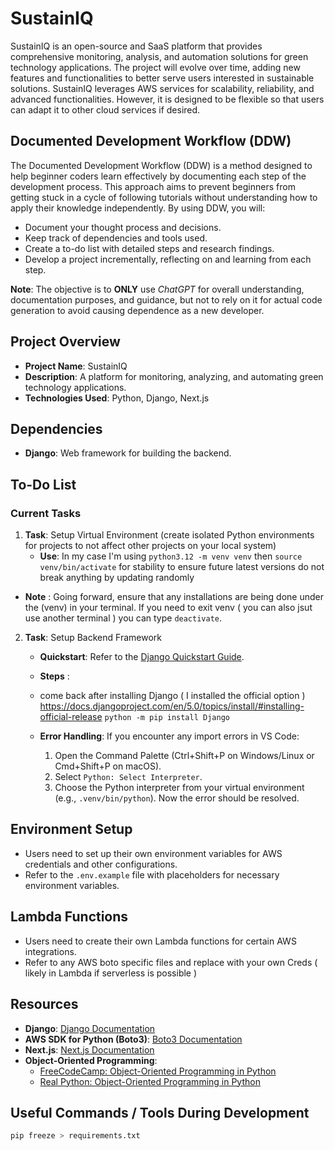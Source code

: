 # SustainIQ

SustainIQ is an open-source and SaaS platform that provides comprehensive monitoring, analysis, and automation solutions for green technology applications. The project will evolve over time, adding new features and functionalities to better serve users interested in sustainable solutions. SustainIQ leverages AWS services for scalability, reliability, and advanced functionalities. However, it is designed to be flexible so that users can adapt it to other cloud services if desired.

## Documented Development Workflow (DDW)

The Documented Development Workflow (DDW) is a method designed to help beginner coders learn effectively by documenting each step of the development process. This approach aims to prevent beginners from getting stuck in a cycle of following tutorials without understanding how to apply their knowledge independently. By using DDW, you will:

- Document your thought process and decisions.
- Keep track of dependencies and tools used.
- Create a to-do list with detailed steps and research findings.
- Develop a project incrementally, reflecting on and learning from each step.

**Note**: The objective is to **ONLY** use _ChatGPT_ for overall understanding, documentation purposes, and guidance, but not to rely on it for actual code generation to avoid causing dependence as a new developer.

## Project Overview

- **Project Name**: SustainIQ
- **Description**: A platform for monitoring, analyzing, and automating green technology applications.
- **Technologies Used**: Python, Django, Next.js
## Dependencies

- **Django**: Web framework for building the backend.

## To-Do List

### Current Tasks

1. **Task**: Setup Virtual Environment (create isolated Python environments for projects to not affect other projects on your local system)
   - **Use**: In my case I'm using `python3.12 -m venv venv` then `source venv/bin/activate` for stability to ensure future latest versions do not break anything by updating randomly
  - **Note** : Going forward, ensure that any installations are being done under the (venv) in your terminal. If you need to exit venv ( you can also jsut use another terminal ) you can type `deactivate`. 

2. **Task**: Setup Backend Framework
   - **Quickstart**: Refer to the [Django Quickstart Guide](https://docs.djangoproject.com/en/5.0/intro/tutorial01/).
   - **Steps** : 
   -  come back after installing Django ( I installed the official option ) https://docs.djangoproject.com/en/5.0/topics/install/#installing-official-release `python -m pip install Django`

   - **Error Handling**: If you encounter any import errors in VS Code:
     1. Open the Command Palette (Ctrl+Shift+P on Windows/Linux or Cmd+Shift+P on macOS).
     2. Select `Python: Select Interpreter`.
     3. Choose the Python interpreter from your virtual environment (e.g., `.venv/bin/python`).
     Now the error should be resolved.

## Environment Setup

- Users need to set up their own environment variables for AWS credentials and other configurations.
- Refer to the `.env.example` file with placeholders for necessary environment variables.

## Lambda Functions

- Users need to create their own Lambda functions for certain AWS integrations.
- Refer to any AWS boto specific files and replace with your own Creds ( likely in Lambda if serverless is possible )
## Resources

- **Django**: [Django Documentation](https://docs.djangoproject.com/en/stable/)
- **AWS SDK for Python (Boto3)**: [Boto3 Documentation](https://boto3.amazonaws.com/v1/documentation/api/latest/index.html)
- **Next.js**: [Next.js Documentation](https://nextjs.org/docs)
- **Object-Oriented Programming**:
  - [FreeCodeCamp: Object-Oriented Programming in Python](https://www.freecodecamp.org/news/object-oriented-programming-in-python/)
  - [Real Python: Object-Oriented Programming in Python](https://realpython.com/python3-object-oriented-programming/)

## Useful Commands / Tools During Development

```bash
pip freeze > requirements.txt

